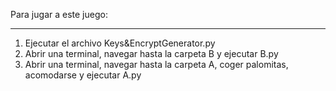 Para jugar a este juego:

---

1. Ejecutar el archivo Keys&EncryptGenerator.py
2. Abrir una terminal, navegar hasta la carpeta B y ejecutar B.py
3. Abrir una terminal, navegar hasta la carpeta A, coger palomitas, acomodarse y ejecutar A.py

